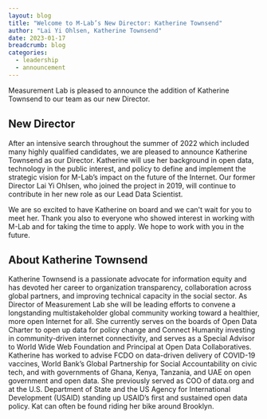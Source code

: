 ```yaml
---
layout: blog
title: "Welcome to M-Lab’s New Director: Katherine Townsend"
author: "Lai Yi Ohlsen, Katherine Townsend"
date: 2023-01-17
breadcrumb: blog
categories:
  - leadership
  - announcement 
---
```


Measurement Lab is pleased to announce the addition of Katherine Townsend to our team as our new Director.<!--more-->

## New Director 
After an intensive search throughout the summer of 2022 which included many highly qualified candidates, we are pleased to announce Katherine Townsend as our Director. Katherine will use her background in open data, technology in the public interest, and policy to define and implement the strategic vision for M-Lab’s impact on the future of the Internet. Our former Director Lai Yi Ohlsen, who joined the project in 2019, will continue to contribute in her new role as our Lead Data Scientist. 

We are so excited to have Katherine on board and we can't wait for you to meet her. Thank you also to everyone who showed interest in working with M-Lab and for taking the time to apply. We hope to work with you in the future. 

## About Katherine Townsend 

Katherine Townsend is a passionate advocate for information equity and has devoted her career to organization transparency, collaboration across global partners, and improving technical capacity in the social sector. As Director of Measurement Lab she will be leading efforts to convene a longstanding multistakeholder global community working toward a healthier, more open Internet for all. She currently serves on the boards of Open Data Charter to open up data for policy change  and Connect Humanity investing in community-driven internet connectivity, and serves as a Special Advisor to World Wide Web Foundation and Principal at Open Data Collaboratives. Katherine has worked to advise FCDO on data-driven delivery of COVID-19 vaccines, World Bank’s Global Partnership for Social Accountability on civic tech, and with governments of Ghana, Kenya, Tanzania, and UAE on open government and open data. She previously served as COO of data.org and at the U.S. Department of State and the US Agency for International Development (USAID) standing up USAID’s first and sustained open data policy. Kat can often be found riding her bike around Brooklyn.



